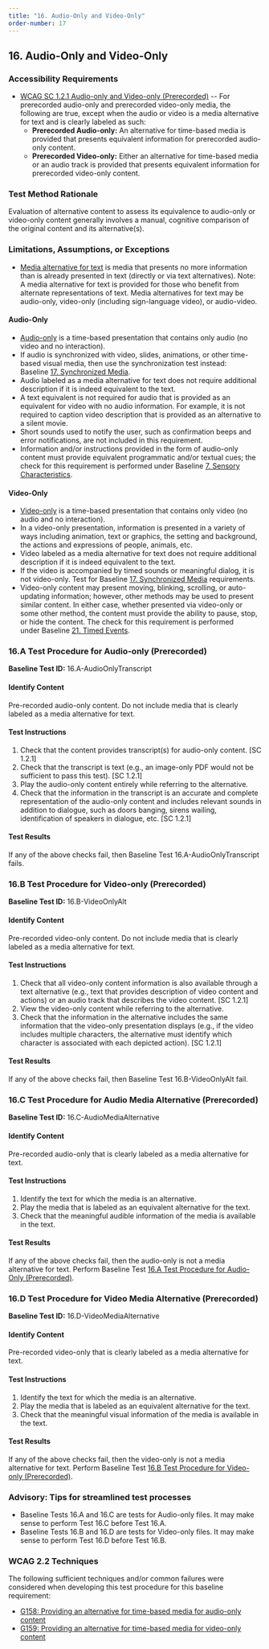 ```yaml
---
title: "16. Audio-Only and Video-Only"
order-number: 17
---
```

## 16. Audio-Only and Video-Only

### Accessibility Requirements

-   [WCAG SC 1.2.1 Audio-only and Video-only (Prerecorded)](https://www.w3.org/WAI/WCAG22/Understanding/audio-only-and-video-only-prerecorded) -- For prerecorded audio-only and prerecorded video-only media, the following are true, except when the audio or video is a media alternative for text and is clearly labeled as such:
    -   **Prerecorded Audio-only:** An alternative for time-based media is provided that presents equivalent information for prerecorded audio-only content.
    -   **Prerecorded Video-only:** Either an alternative for time-based media or an audio track is provided that presents equivalent information for prerecorded video-only content.

### Test Method Rationale

Evaluation of alternative content to assess its equivalence to audio-only or video-only content generally involves a manual, cognitive comparison of the original content and its alternative(s).

### Limitations, Assumptions, or Exceptions

-   [Media alternative for text](https://www.w3.org/TR/WCAG22/#dfn-media-alternative-for-text) is media that presents no more information than is already presented in text (directly or via text alternatives). Note: A media alternative for text is provided for those who benefit from alternate representations of text. Media alternatives for text may be audio-only, video-only (including sign-language video), or audio-video.

#### Audio-Only

-   [Audio-only](https://www.w3.org/TR/WCAG22/#dfn-audio-only) is a time-based presentation that contains only audio (no video and no interaction).
-   If audio is synchronized with video, slides, animations, or other time-based visual media, then use the synchronization test instead: Baseline [17. Synchronized Media](../17SyncMedia).
-   Audio labeled as a media alternative for text does not require additional description if it is indeed equivalent to the text.
-   A text equivalent is not required for audio that is provided as an equivalent for video with no audio information. For example, it is not required to caption video description that is provided as an alternative to a silent movie.
-   Short sounds used to notify the user, such as confirmation beeps and error notifications, are not included in this requirement.
-   Information and/or instructions provided in the form of audio-only content must provide equivalent programmatic and/or textual cues; the check for this requirement is performed under Baseline [7. Sensory Characteristics](../07Sensory).

#### Video-Only

-   [Video-only](https://www.w3.org/TR/WCAG22/#dfn-video-only) is a time-based presentation that contains only video (no audio and no interaction).
-   In a video-only presentation, information is presented in a variety of ways including animation, text or graphics, the setting and background, the actions and expressions of people, animals, etc.
-   Video labeled as a media alternative for text does not require additional description if it is indeed equivalent to the text.
-   If the video is accompanied by timed sounds or meaningful dialog, it is not video-only. Test for Baseline [17. Synchronized Media](../17SyncMedia) requirements.
-   Video-only content may present moving, blinking, scrolling, or auto-updating information; however, other methods may be used to present similar content. In either case, whether presented via video-only or some other method, the content must provide the ability to pause, stop, or hide the content. The check for this requirement is performed under Baseline [21. Timed Events](../21TimedEvents).

### 16.A Test Procedure for Audio-only (Prerecorded)

**Baseline Test ID:** 16.A-AudioOnlyTranscript

#### Identify Content

<p id="16aIC">Pre-recorded audio-only content. Do not include media that is clearly labeled as a media alternative for text.</p>

#### Test Instructions

<ol id="16aTI">
    <li id="16aTI-1">Check that the content provides transcript(s) for audio-only content. [SC 1.2.1]</li>
    <li id="16aTI-2">Check that the transcript is text (e.g., an image-only PDF would not be sufficient to pass this test). [SC 1.2.1]</li>
    <li id="16aTI-3">Play the audio-only content entirely while referring to the alternative.</li>
    <li id="16aTI-4">Check that the information in the transcript is an accurate and complete representation of the audio-only content and includes relevant sounds in addition to dialogue, such as doors banging, sirens wailing, identification of speakers in dialogue, etc. [SC 1.2.1]</li>
</ol>

#### Test Results
<p id="16aTR">If any of the above checks fail, then Baseline Test 16.A-AudioOnlyTranscript fails.</p>

### 16.B Test Procedure for Video-only (Prerecorded)

**Baseline Test ID:** 16.B-VideoOnlyAlt

#### Identify Content

<p id="16bIC">Pre-recorded video-only content. Do not include media that is clearly labeled as a media alternative for text.</p>

#### Test Instructions

<ol id="16bTI">
    <li id="16bTI-1">Check that all video-only content information is also available through a text alternative (e.g., text that provides description of video content and actions) or an audio track that describes the video content. [SC 1.2.1]</li>
    <li id="16bTI-2">View the video-only content while referring to the alternative.</li>
    <li id="16bTI-3">Check that the information in the alternative includes the same information that the video-only presentation displays (e.g., if the video includes multiple characters, the alternative must identify which character is associated with each depicted action). [SC 1.2.1]</li>
</ol>

#### Test Results

<p id="16bTR">If any of the above checks fail, then Baseline Test 16.B-VideoOnlyAlt fail.</p>

### 16.C Test Procedure for Audio Media Alternative (Prerecorded)

**Baseline Test ID:** 16.C-AudioMediaAlternative
#### Identify Content
<p id="16cIC">Pre-recorded audio-only that is clearly labeled as a media alternative for text.</p>

#### Test Instructions
<ol id="16cTI">
    <li id="16cTI-1">Identify the text for which the media is an alternative.</li>
    <li id="16cTI-2">Play the media that is labeled as an equivalent alternative for the text.</li>   
    <li id="16cTI-3">Check that the meaningful audible information of the media is available in the text.</li>  
</ol>

#### Test Results
<p id="16cTR">If any of the above checks fail, then the audio-only is not a media alternative for text. Perform Baseline Test <a href="#16a-test-procedure-for-audio-only-prerecorded">16.A Test Procedure for Audio-Only (Prerecorded)</a>. </p>

### 16.D Test Procedure for Video Media Alternative (Prerecorded)

**Baseline Test ID:** 16.D-VideoMediaAlternative
#### Identify Content
<p id="16dIC">Pre-recorded video-only that is clearly labeled as a media alternative for text.</p>

#### Test Instructions
<ol id="16dTI">
    <li id="16dTI-1">Identify the text for which the media is an alternative.</li>
    <li id="16dTI-2">Play the media that is labeled as an equivalent alternative for the text.</li>   
    <li id="16dTI-3">Check that the meaningful visual information of the media is available in the text.</li>  
</ol>

#### Test Results
<p id="16dTR">If any of the above checks fail, then the video-only is not a media alternative for text. Perform Baseline Test <a href="#16b-test-procedure-for-video-only-prerecorded">16.B Test Procedure for Video-only (Prerecorded)</a>. </p>

### Advisory: Tips for streamlined test processes
- Baseline Tests 16.A and 16.C are tests for Audio-only files. It may make sense to perform Test 16.C before Test 16.A.
- Baseline Tests 16.B and 16.D are tests for Video-only files. It may make sense to perform Test 16.D before Test 16.B.

### WCAG 2.2 Techniques

The following sufficient techniques and/or common failures were considered when developing this test procedure for this baseline requirement:

-   [G158: Providing an alternative for time-based media for audio-only content](https://www.w3.org/WAI/WCAG22/Techniques/general/G158)
-   [G159: Providing an alternative for time-based media for video-only content](https://www.w3.org/WAI/WCAG22/Techniques/general/G159)
